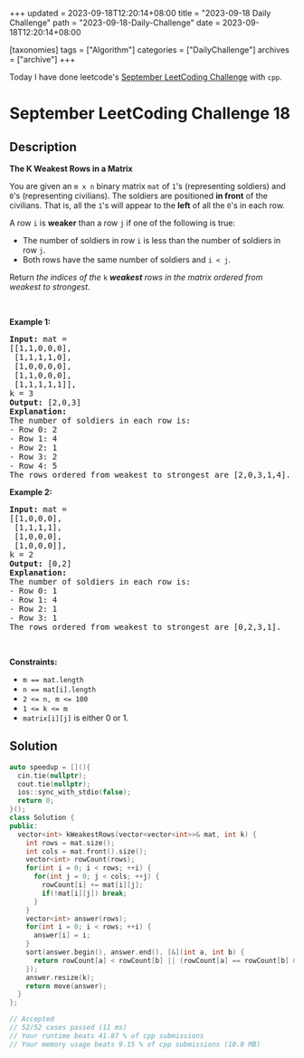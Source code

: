 +++
updated = 2023-09-18T12:20:14+08:00
title = "2023-09-18 Daily Challenge"
path = "2023-09-18-Daily-Challenge"
date = 2023-09-18T12:20:14+08:00

[taxonomies]
tags = ["Algorithm"]
categories = ["DailyChallenge"]
archives = ["archive"]
+++

Today I have done leetcode's [September LeetCoding Challenge](https://leetcode.com/problems/the-k-weakest-rows-in-a-matrix/) with `cpp`.

<!-- more -->

# September LeetCoding Challenge 18

## Description

**The K Weakest Rows in a Matrix**

<p>You are given an <code>m x n</code> binary matrix <code>mat</code> of <code>1</code>&#39;s (representing soldiers) and <code>0</code>&#39;s (representing civilians). The soldiers are positioned <strong>in front</strong> of the civilians. That is, all the <code>1</code>&#39;s will appear to the <strong>left</strong> of all the <code>0</code>&#39;s in each row.</p>

<p>A row <code>i</code> is <strong>weaker</strong> than a row <code>j</code> if one of the following is true:</p>

<ul>
	<li>The number of soldiers in row <code>i</code> is less than the number of soldiers in row <code>j</code>.</li>
	<li>Both rows have the same number of soldiers and <code>i &lt; j</code>.</li>
</ul>

<p>Return <em>the indices of the </em><code>k</code><em> <strong>weakest</strong> rows in the matrix ordered from weakest to strongest</em>.</p>

<p>&nbsp;</p>
<p><strong class="example">Example 1:</strong></p>

<pre>
<strong>Input:</strong> mat = 
[[1,1,0,0,0],
 [1,1,1,1,0],
 [1,0,0,0,0],
 [1,1,0,0,0],
 [1,1,1,1,1]], 
k = 3
<strong>Output:</strong> [2,0,3]
<strong>Explanation:</strong> 
The number of soldiers in each row is: 
- Row 0: 2 
- Row 1: 4 
- Row 2: 1 
- Row 3: 2 
- Row 4: 5 
The rows ordered from weakest to strongest are [2,0,3,1,4].
</pre>

<p><strong class="example">Example 2:</strong></p>

<pre>
<strong>Input:</strong> mat = 
[[1,0,0,0],
 [1,1,1,1],
 [1,0,0,0],
 [1,0,0,0]], 
k = 2
<strong>Output:</strong> [0,2]
<strong>Explanation:</strong> 
The number of soldiers in each row is: 
- Row 0: 1 
- Row 1: 4 
- Row 2: 1 
- Row 3: 1 
The rows ordered from weakest to strongest are [0,2,3,1].
</pre>

<p>&nbsp;</p>
<p><strong>Constraints:</strong></p>

<ul>
	<li><code>m == mat.length</code></li>
	<li><code>n == mat[i].length</code></li>
	<li><code>2 &lt;= n, m &lt;= 100</code></li>
	<li><code>1 &lt;= k &lt;= m</code></li>
	<li><code>matrix[i][j]</code> is either 0 or 1.</li>
</ul>


## Solution

``` cpp
auto speedup = [](){
  cin.tie(nullptr);
  cout.tie(nullptr);
  ios::sync_with_stdio(false);
  return 0;
}();
class Solution {
public:
  vector<int> kWeakestRows(vector<vector<int>>& mat, int k) {
    int rows = mat.size();
    int cols = mat.front().size();
    vector<int> rowCount(rows);
    for(int i = 0; i < rows; ++i) {
      for(int j = 0; j < cols; ++j) {
        rowCount[i] += mat[i][j];
        if(!mat[i][j]) break;
      }
    }
    vector<int> answer(rows);
    for(int i = 0; i < rows; ++i) {
      answer[i] = i;
    }
    sort(answer.begin(), answer.end(), [&](int a, int b) {
      return rowCount[a] < rowCount[b] || (rowCount[a] == rowCount[b] && a < b);
    });
    answer.resize(k);
    return move(answer);
  }
};

// Accepted
// 52/52 cases passed (11 ms)
// Your runtime beats 41.87 % of cpp submissions
// Your memory usage beats 9.15 % of cpp submissions (10.8 MB)
```
